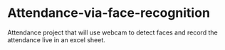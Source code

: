# Attendance-via-face-recognition

Attendance project that will use webcam to detect faces and record the attendance live in an excel
sheet.

